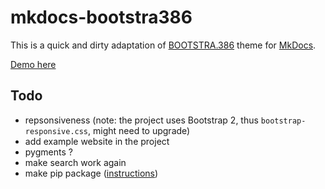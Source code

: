 # mkdocs-bootstra386

This is a quick and dirty adaptation of [BOOTSTRA.386](https://github.com/kristopolous/BOOTSTRA.386) theme for [MkDocs](http://www.mkdocs.org/).

[Demo here](http://hed854.gitlab.io/kb_computers)

## Todo

* repsonsiveness (note: the project uses Bootstrap 2, thus `bootstrap-responsive.css`, might need to upgrade)
* add example website in the project
* pygments ?
* make search work again
* make pip package ([instructions](http://www.mkdocs.org/user-guide/custom-themes/#packaging-themes))
